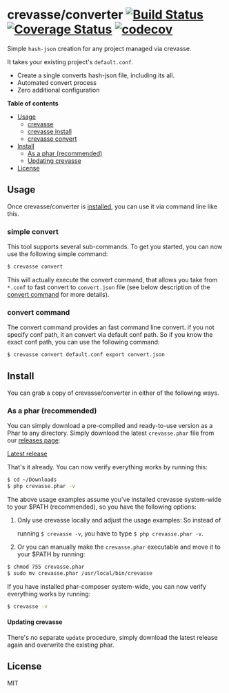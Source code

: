 # crevasse/converter [![Build Status](https://travis-ci.org/crevasse/converter.svg?branch=master)](https://travis-ci.org/crevasse/converter) [![Coverage Status](https://coveralls.io/repos/github/crevasse/converter/badge.svg?branch=master)](https://coveralls.io/github/crevasse/converter?branch=master) [![codecov](https://codecov.io/gh/crevasse/converter/branch/master/graph/badge.svg)](https://codecov.io/gh/crevasse/converter)
Simple `hash-json` creation for any project managed via crevasse.

It takes your existing project's `default.conf`.

* Create a single converts hash-json file, including its all.
* Automated convert process
* Zero additional configuration

**Table of contents**

* [Usage](#usage)
  * [crevasse](#crevasse)
  * [crevasse install](#install)
  * [crevasse convert](#simple-convert)
* [Install](#install)
  * [As a phar (recommended)](#as-a-phar-recommended)
  * [Updating crevasse](#updating-crevasse)
* [License](#license)

## Usage

Once crevasse/converter is [installed](#install), you can use it via command line like this.

###  simple convert

This tool supports several sub-commands. To get you started, you can now use the following simple command:

```bash
$ crevasse convert
```

This will actually execute the convert command, that allows you take from `*.conf` to fast convert to `convert.json` file
(see below description of the [convert command](#convert-convert) for more details).

### convert command

The convert command provides an fast command line convert. 
if you not specify conf path, it an convert via default conf path. 
So if you know the exact conf path, 
you can use the following command:

```bash
$ crevasse convert default.conf export convert.json
```
## Install

You can grab a copy of crevasse/converter in either of the following ways.

### As a phar (recommended)

You can simply download a pre-compiled and ready-to-use version as a Phar
to any directory.
Simply download the latest `crevasse.phar` file from our
[releases page](https://github.com/crevasse/converter/releases):

[Latest release](https://github.com/crevasse/converter/releases/latest)

That's it already. You can now verify everything works by running this:

```bash
$ cd ~/Downloads
$ php crevasse.phar -v
```

The above usage examples assume you've installed crevasse system-wide to your $PATH (recommended),
so you have the following options:

1.  Only use crevasse locally and adjust the usage examples: So instead of

    running `$ crevasse -v`, you have to type `$ php crevasse.phar -v`.


3.  Or you can manually make the `crevasse.phar` executable and move it to your $PATH by running:

   ```bash
   $ chmod 755 crevasse.phar
   $ sudo mv crevasse.phar /usr/local/bin/crevasse
   ```
 
If you have installed phar-composer system-wide, you can now verify everything works by running:

```bash
$ crevasse -v
```

#### Updating crevasse

There's no separate `update` procedure, simply download the latest release again
and overwrite the existing phar.

## License

MIT
